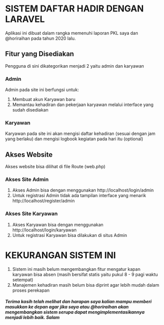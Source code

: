 # SISTEM DAFTAR HADIR DENGAN LARAVEL
  
<p>Aplikasi ini dibuat dalam rangka memenuhi laporan PKL saya dan @horiraihan pada tahun 2020 lalu.</p>
  
## Fitur yang Disediakan
<p>Pengguna di sini dikategorikan menjadi 2 yaitu admin dan karyawan</p>
  
### Admin
Admin pada site ini berfungsi untuk:
1. Membuat akun Karyawan baru
2. Memantau kehadiran dan pekerjaan karyawan melalui interface yang sudah disediakan

### Karyawan
Karyawan pada site ini akan mengisi daftar kehadiran (sesuai dengan jam yang berlaku) dan mengisi logbook kegiatan pada hari itu (optional)

## Akses Website
  
<p>Akses website bisa dilihat di file Route (web.php)</p>  

### Akses Site Admin
1. Akses Admin bisa dengan menggunakan http://localhost/login/admin
2. Untuk registrasi Admin tidak ada tampilan interface yang menarik http://localhost/register/admin
  
### Akses Site Karyawan
1. Akses Karyawan bisa dengan menggunakan http://localhost/login/karyawan
2. Untuk registrasi Karyawan bisa dilakukan di situs Admin

# KEKURANGAN SISTEM INI
1. Sistem ini masih belum mengembangkan fitur mengatur kapan karyawan bisa absen (masih bersifat statis yaitu pukul 8 - 9 pagi waktu setempat)
2. Manajemen kehadiran masih belum bisa diprint agar lebih mudah dalam proses perekapan
  
  
  
##### Terima kasih telah melihat dan harapan saya kalian mampu memberi masukkan ke depan agar jika saya atau @horiraihan akan mengembangkan sistem serupa dapat mengimplementasikannya menjadi lebih baik.  Salam
